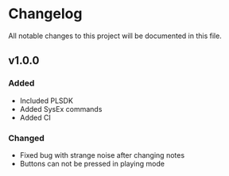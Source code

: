 # Changelog
All notable changes to this project will be documented in this file.

## v1.0.0
### Added
- Included PLSDK
- Added SysEx commands
- Added CI

### Changed
- Fixed bug with strange noise after changing notes
- Buttons can not be pressed in playing mode


